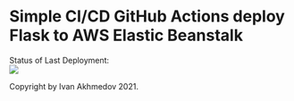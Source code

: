 # Simple CI/CD GitHub Actions deploy Flask to AWS Elastic Beanstalk


Status of Last Deployment:<br>
<img src="https://github.com/aXmeD2/simple-ci-cd-github-actions-to-aws/workflows/CI-CD-Pipeline-to-AWS-ElasticBeastalk/badge.svg?branch=master"><br>


Copyright by Ivan Akhmedov 2021.
